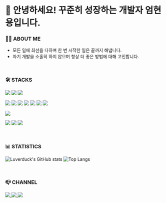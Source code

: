 # :wave: 안녕하세요! 꾸준히 성장하는 개발자 엄현용입니다. 

### 💁‍♂️ ABOUT ME
- 모든 일에 최선을 다하며 한 번 시작한 일은 끝까지 해냅니다.
- 자기 개발을 소홀히 하지 않으며 항상 더 좋은 방법에 대해 고민합니다.

<br>

### 🛠️ STACKS

<img src="https://img.shields.io/badge/JAVA-007396?style=flat-squire&logo=java&logoColor=white"> <img src="https://img.shields.io/badge/spring-6DB33F?style=flat-squire&logo=springboot&logoColor=white"> <img src="https://img.shields.io/badge/mybatis-000000?style=flat-squire&logo=mybatis&logoColor=white"> 

<img src="https://img.shields.io/badge/html5-E34F26?style=flat-squire&logo=html5&logoColor=white"> <img src="https://img.shields.io/badge/css-1572B6?style=flat-squire&logo=css3&logoColor=white"> <img src="https://img.shields.io/badge/javascript-F7DF1E?style=flat-squire&logo=javascript&logoColor=black"> <img src="https://img.shields.io/badge/bootstrap-7952B3?style=flat-squire&logo=bootstrap&logoColor=white"> <img src="https://img.shields.io/badge/jquery-0769AD?style=flat-squire&logo=jquery&logoColor=white"> <img src="https://img.shields.io/badge/axios-5A29E4?style=flat-squire&logo=axios&logoColor=white"> <img src="https://img.shields.io/badge/fontawesome-528DD7?style=flat-squire&logo=fontawesome&logoColor=white">

<img src="https://img.shields.io/badge/oracle-F80000?style=flat-squire&logo=oracle&logoColor=white">

<img src="https://img.shields.io/badge/eclipse-2C2255?style=flat-squire&logo=eclipse&logoColor=white"> <img src="https://img.shields.io/badge/visualstudiocode-007ACC?style=flat-squire&logo=visualstudiocode&logoColor=white"> <img src="https://img.shields.io/badge/github-181717?style=flat-squire&logo=github&logoColor=white"> 

<br>

### :bar_chart: STATISTICS
![Luverduck's GitHub stats](https://github-readme-stats.vercel.app/api?username=Luverduck&&show_icons=true&theme=aura&count_private=true) ![Top Langs](https://github-readme-stats.vercel.app/api/top-langs/?username=Luverduck&layout=compact&theme=aura)

<br>

### :mailbox_closed: CHANNEL
<a href = "https://hyekko92.notion.site/EOM-HYUN-YONG-e906b01f29db48deb9c95c602980a83e">
  <img src="https://img.shields.io/badge/Notion-000000?style=flat-squire&logo=notion&logoColor=white"> 
</a> 
<a href = "https://floating-branch.tistory.com/">
  <img src="https://img.shields.io/badge/Tistory-E34F26?style=flat-squire&logo=tistory&logoColor=white"> 
</a> 
<a href = "">
  <img src="https://img.shields.io/badge/hyekko92@gmail.com-E34F26?style=flat-squire&logo=gmail&logoColor=white"> 
</a
